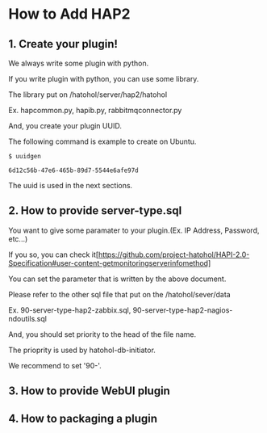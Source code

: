 How to Add HAP2
===============

## 1. Create your plugin!

We always write some plugin with python.

If you write plugin with python, you can use some library.

The library put on /hatohol/server/hap2/hatohol

Ex. hapcommon.py, hapib.py, rabbitmqconnector.py

And, you create your plugin UUID.

The following command is example to create on Ubuntu.

```
$ uuidgen

6d12c56b-47e6-465b-89d7-5544e6afe97d
```

The uuid is used in the next sections.

## 2. How to provide server-type.sql

You want to give some paramater to your plugin.(Ex. IP Address, Password, etc...)

If you so, you can check it[https://github.com/project-hatohol/HAPI-2.0-Specification#user-content-getmonitoringserverinfomethod]

You can set the parameter that is written by the above document.

Please refer to the other sql file that put on the /hatohol/sever/data

Ex. 90-server-type-hap2-zabbix.sql, 90-server-type-hap2-nagios-ndoutils.sql

And, you should set priority to the head of the file name.

The prioprity is used by hatohol-db-initiator.

We recommend to set '90-'.

## 3. How to provide WebUI plugin



## 4. How to packaging a plugin


